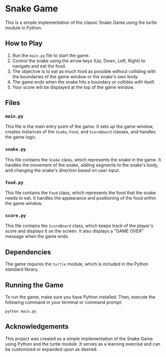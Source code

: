 # Snake Game

This is a simple implementation of the classic Snake Game using the turtle module in Python.

## How to Play

1. Run the `main.py` file to start the game.
2. Control the snake using the arrow keys (Up, Down, Left, Right) to navigate and eat the food.
3. The objective is to eat as much food as possible without colliding with the boundaries of the game window or the snake's own body.
4. The game ends when the snake hits a boundary or collides with itself.
5. Your score will be displayed at the top of the game window.

## Files

### `main.py`

This file is the main entry point of the game. It sets up the game window, creates instances of the `Snake`, `Food`, and `ScoreBoard` classes, and handles the game logic.

### `snake.py`

This file contains the `Snake` class, which represents the snake in the game. It handles the movement of the snake, adding segments to the snake's body, and changing the snake's direction based on user input.

### `food.py`

This file contains the `Food` class, which represents the food that the snake needs to eat. It handles the appearance and positioning of the food within the game window.

### `score.py`

This file contains the `ScoreBoard` class, which keeps track of the player's score and displays it on the screen. It also displays a "GAME OVER" message when the game ends.

## Dependencies

The game requires the `turtle` module, which is included in the Python standard library.

## Running the Game

To run the game, make sure you have Python installed. Then, execute the following command in your terminal or command prompt:

```
python main.py
```

## Acknowledgements

This project was created as a simple implementation of the Snake Game using Python and the turtle module. It serves as a learning exercise and can be customized or expanded upon as desired.
